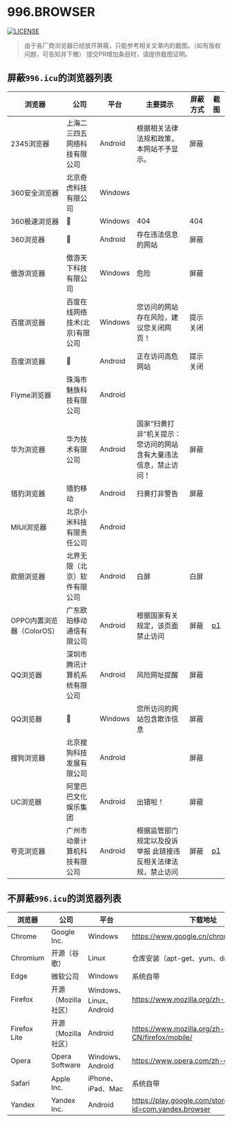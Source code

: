 # 996.BROWSER

[![LICENSE](https://img.shields.io/badge/%E8%AE%B8%E5%8F%AF%E8%AF%81-%E5%8F%8D996-red.svg)](https://github.com/996browser/996.BROWSER/blob/master/LICENSE)

> 由于各厂商浏览器已经放开屏蔽，只能参考相关文章内的截图。（如有版权问题，可告知并下撤）
> 提交PR增加条目时，请提供截图证明。

## 屏蔽`996.icu`的浏览器列表

|浏览器|公司|平台|主要提示|屏蔽方式|截图|
|---|---|---|---|---|---|
|2345浏览器|上海二三四五网络科技有限公司|Android|根据相关法律法规和政策，本网站不予显示。|屏蔽||
|360安全浏览器|北京奇虎科技有限公司|Windows||||
|360极速浏览器|:arrow_up_small:|Windows|404|404||
|360浏览器|:arrow_up_small:|Android|存在违法信息的网站|屏蔽||
|傲游浏览器|傲游天下科技有限公司|Windows|危险|屏蔽||
|百度浏览器|百度在线网络技术(北京)有限公司|Windows|您访问的网站存在风险，建议您关闭网页！|提示关闭||
|百度浏览器|:arrow_up_small:|Android|正在访问高危网站|提示关闭||
|Flyme浏览器|珠海市魅族科技有限公司|Android||||
|华为浏览器|华为技术有限公司|Android|国家“扫黄打非”机关提示：您访问的网站含有大量违法信息，禁止访问！|屏蔽||
|猎豹浏览器|猎豹移动|Android|扫黄打非警告|屏蔽||
|MIUI浏览器|北京小米科技有限责任公司|Android||||
|欧朋浏览器|北界无限（北京）软件有限公司|Android|白屏|白屏||
|OPPO内置浏览器（ColorOS）|广东欧珀移动通信有限公司|Android|根据国家有关规定，该页面禁止访问|屏蔽|[p1](https://github.com/996browser/996.BROWSER/blob/master/screenshots/oppo_mobile_1.jpg)|
|QQ浏览器|深圳市腾讯计算机系统有限公司|Android|风险网址提醒|屏蔽||
|QQ浏览器|:arrow_up_small:|Windows|您所访问的网站包含欺诈信息|屏蔽||
|搜狗浏览器|北京搜狗科技发展有限公司|Android||屏蔽||
|UC浏览器|阿里巴巴文化娱乐集团|Android|出错啦！|屏蔽||
|夸克浏览器|广州市动景计算机科技有限公司|Android|根据监管部门规定以及投诉举报 此链接违反相关法律法规，禁止访问|屏蔽|[p1](./screenshots/quark_mobile_1.jpg)

## 不屏蔽`996.icu`的浏览器列表

|浏览器|公司|平台|下载地址|
|---|---|---|---|
|Chrome|Google Inc.|Windows|https://www.google.cn/chrome/|
|Chromium|开源（谷歌）|Linux|仓库安装（apt-get、yum、dnf 等）|
|Edge|微软公司|Windows|系统自带|
|Firefox|开源（Mozilla 社区）|Windows、Linux、Android|https://www.mozilla.org/zh-CN/firefox/|
|Firefox Lite|开源（Mozilla 社区）|Android|https://www.mozilla.org/zh-CN/firefox/mobile/|
|Opera|Opera Software|Windows、Android|https://www.opera.com/zh-cn/download|
|Safari|Apple Inc.|iPhone、iPad、Mac|系统自带|
|Yandex|Yandex Inc.|Android|https://play.google.com/store/apps/details?id=com.yandex.browser|
